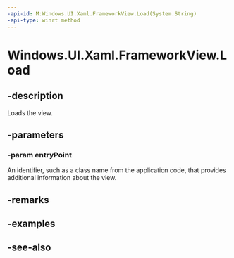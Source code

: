 ```yaml
---
-api-id: M:Windows.UI.Xaml.FrameworkView.Load(System.String)
-api-type: winrt method
---
```


<!-- Method syntax
public void Load(System.String entryPoint)
-->

# Windows.UI.Xaml.FrameworkView.Load

## -description
Loads the view.



## -parameters
### -param entryPoint
An identifier, such as a class name from the application code, that provides additional information about the view.

## -remarks

## -examples

## -see-also

